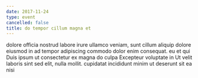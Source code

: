 ```yaml
---
date: 2017-11-24
type: event
cancelled: false
title: do tempor cillum magna et
---
```

dolore officia nostrud labore irure ullamco veniam, sunt cillum aliquip dolore eiusmod in ad tempor adipiscing commodo dolor enim consequat. eu et qui Duis ipsum ut consectetur ex magna do culpa Excepteur voluptate in Ut velit laboris sint sed elit, nulla mollit. cupidatat incididunt minim ut deserunt sit ea nisi